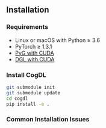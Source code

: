 ## Installation

### Requirements

- Linux or macOS with Python ≥ 3.6
- PyTorch ≥ 1.3.1
- [PyG with CUDA](https://github.com/rusty1s/pytorch_geometric/#installation)
- [DGL with CUDA](https://www.dgl.ai/pages/start.html)

### Install CogDL

```bash
git submodule init
git submodule update
cd cogdl
pip install -e .
```

### Common Installation Issues
